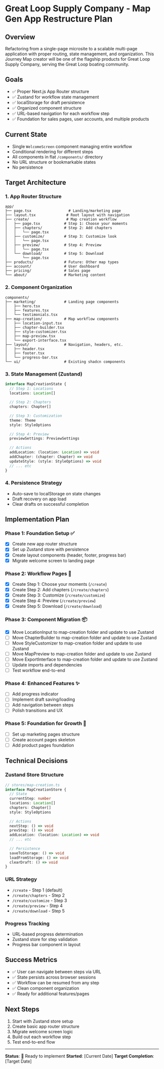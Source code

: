 # Great Loop Supply Company - Map Gen App Restructure Plan

## Overview
Refactoring from a single-page microsite to a scalable multi-page application with proper routing, state management, and organization. This Journey Map creator will be one of the flagship products for Great Loop Supply Company, serving the Great Loop boating community.

## Goals
- ✅ Proper Next.js App Router structure
- ✅ Zustand for workflow state management
- ✅ localStorage for draft persistence
- ✅ Organized component structure
- ✅ URL-based navigation for each workflow step
- ✅ Foundation for sales pages, user accounts, and multiple products

## Current State
- Single `WelcomeScreen` component managing entire workflow
- Conditional rendering for different steps
- All components in flat `/components/` directory
- No URL structure or bookmarkable states
- No persistence

## Target Architecture

### 1. App Router Structure
```
app/
├── page.tsx                 # Landing/marketing page
├── layout.tsx              # Root layout with navigation
├── create/                 # Map creation workflow
│   ├── page.tsx           # Step 1: Choose your moments
│   ├── chapters/          # Step 2: Add chapters
│   │   └── page.tsx
│   ├── customize/         # Step 3: Customize look
│   │   └── page.tsx
│   ├── preview/           # Step 4: Preview
│   │   └── page.tsx
│   └── download/          # Step 5: Download
│       └── page.tsx
├── products/              # Future: Other map types
├── account/               # User dashboard
├── pricing/               # Sales page
└── about/                 # Marketing content
```

### 2. Component Organization
```
components/
├── marketing/             # Landing page components
│   ├── hero.tsx
│   ├── features.tsx
│   └── testimonials.tsx
├── map-creation/          # Map workflow components
│   ├── location-input.tsx
│   ├── chapter-builder.tsx
│   ├── style-customizer.tsx
│   ├── map-preview.tsx
│   └── export-interface.tsx
├── layout/                # Navigation, headers, etc.
│   ├── header.tsx
│   ├── footer.tsx
│   └── progress-bar.tsx
└── ui/                    # Existing shadcn components
```

### 3. State Management (Zustand)
```typescript
interface MapCreationState {
  // Step 1: Locations
  locations: Location[]
  
  // Step 2: Chapters
  chapters: Chapter[]
  
  // Step 3: Customization
  theme: Theme
  style: StyleOptions
  
  // Step 4: Preview
  previewSettings: PreviewSettings
  
  // Actions
  addLocation: (location: Location) => void
  addChapter: (chapter: Chapter) => void
  updateStyle: (style: StyleOptions) => void
  // ... etc
}
```

### 4. Persistence Strategy
- Auto-save to localStorage on state changes
- Draft recovery on app load
- Clear drafts on successful completion

## Implementation Plan

### Phase 1: Foundation Setup ✅
- [x] Create new app router structure
- [x] Set up Zustand store with persistence
- [x] Create layout components (header, footer, progress bar)
- [x] Migrate welcome screen to landing page

### Phase 2: Workflow Pages 🔄
- [x] Create Step 1: Choose your moments (`/create`)
- [x] Create Step 2: Add chapters (`/create/chapters`)
- [x] Create Step 3: Customize (`/create/customize`)
- [x] Create Step 4: Preview (`/create/preview`)
- [x] Create Step 5: Download (`/create/download`)

### Phase 3: Component Migration 📦
- [x] Move LocationInput to map-creation folder and update to use Zustand
- [ ] Move ChapterBuilder to map-creation folder and update to use Zustand
- [ ] Move StyleCustomizer to map-creation folder and update to use Zustand
- [ ] Move MapPreview to map-creation folder and update to use Zustand
- [ ] Move ExportInterface to map-creation folder and update to use Zustand
- [ ] Update imports and dependencies
- [ ] Test workflow end-to-end

### Phase 4: Enhanced Features ✨
- [ ] Add progress indicator
- [ ] Implement draft saving/loading
- [ ] Add navigation between steps
- [ ] Polish transitions and UX

### Phase 5: Foundation for Growth 🚀
- [ ] Set up marketing pages structure
- [ ] Create account pages skeleton
- [ ] Add product pages foundation

## Technical Decisions

### Zustand Store Structure
```typescript
// stores/map-creation.ts
interface MapCreationStore {
  // State
  currentStep: number
  locations: Location[]
  chapters: Chapter[]
  style: StyleOptions
  
  // Actions
  nextStep: () => void
  prevStep: () => void
  addLocation: (location: Location) => void
  // ... etc
  
  // Persistence
  saveToStorage: () => void
  loadFromStorage: () => void
  clearDraft: () => void
}
```

### URL Strategy
- `/create` - Step 1 (default)
- `/create/chapters` - Step 2
- `/create/customize` - Step 3
- `/create/preview` - Step 4
- `/create/download` - Step 5

### Progress Tracking
- URL-based progress determination
- Zustand store for step validation
- Progress bar component in layout

## Success Metrics
- ✅ User can navigate between steps via URL
- ✅ State persists across browser sessions
- ✅ Workflow can be resumed from any step
- ✅ Clean component organization
- ✅ Ready for additional features/pages

## Next Steps
1. Start with Zustand store setup
2. Create basic app router structure
3. Migrate welcome screen logic
4. Build out each workflow step
5. Test end-to-end flow

---

**Status**: 🚀 Ready to implement
**Started**: [Current Date]
**Target Completion**: [Target Date] 